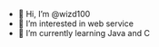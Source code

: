 - 👋 Hi, I’m @wizd100
- 👀 I’m interested in web service
- 🌱 I’m currently learning Java and C

<!---
wizd100/wizd100 is a ✨ special ✨ repository because its `README.md` (this file) appears on your GitHub profile.
You can click the Preview link to take a look at your changes.
--->
